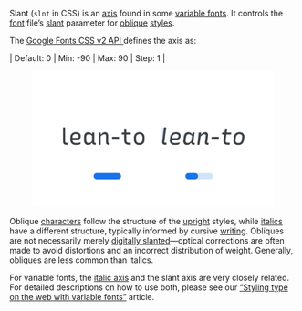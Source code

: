 
Slant (`slnt` in CSS) is an [axis](/glossary/axis_in_variable_fonts) found in some [variable fonts](/glossary/variable_fonts). It controls the [font](/glossary/font) file’s [slant](/glossary/slant_axis) parameter for [oblique](oblique) [styles](/glossary/style).

The [Google Fonts CSS v2 API ](https://developers.google.com/fonts/docs/css2) defines the axis as:

| Default: 0 | Min: -90 | Max: 90 | Step: 1 |

<figure>

![Two side-by-side type specimens of the word phrase “lean-to”, each shown with a variable axis represented beneath as a horizontal slider. The first specimen, with the slider most of the way to the right to represent a higher value on the axis, shows upright forms. The second specimen, with the slider more to the left to represent a low-to-mid value on the axis, shows more slanted forms.](images/thumbnail.svg)

</figure>

Oblique [characters](/glossary/character) follow the structure of the [upright](/glossary/regular_upright) styles, while [italics](/glossary/italic) have a different structure, typically informed by cursive [writing](/glossary/handwriting). Obliques are not necessarily merely [digitally slanted](/lesson/introducing_weights_styles)—optical corrections are often made to avoid distortions and an incorrect distribution of weight. Generally, obliques are less common than italics.

For variable fonts, the [italic axis](/glossary/italic_axis) and the slant axis are very closely related. For detailed descriptions on how to use both, please see our [“Styling type on the web with variable fonts”](/lesson/styling_type_on_the_web_with_variable_fonts) article.
